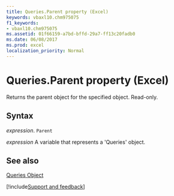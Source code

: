 ```yaml
---
title: Queries.Parent property (Excel)
keywords: vbaxl10.chm975075
f1_keywords:
- vbaxl10.chm975075
ms.assetid: 01f66159-a7bd-bffd-29a7-ff13c20fadb0
ms.date: 06/08/2017
ms.prod: excel
localization_priority: Normal
---
```



# Queries.Parent property (Excel)

Returns the parent object for the specified object. Read-only.


## Syntax

_expression_. `Parent`

_expression_ A variable that represents a 'Queries' object.


## See also


[Queries Object](Excel.queries.md)

[!include[Support and feedback](~/includes/feedback-boilerplate.md)]